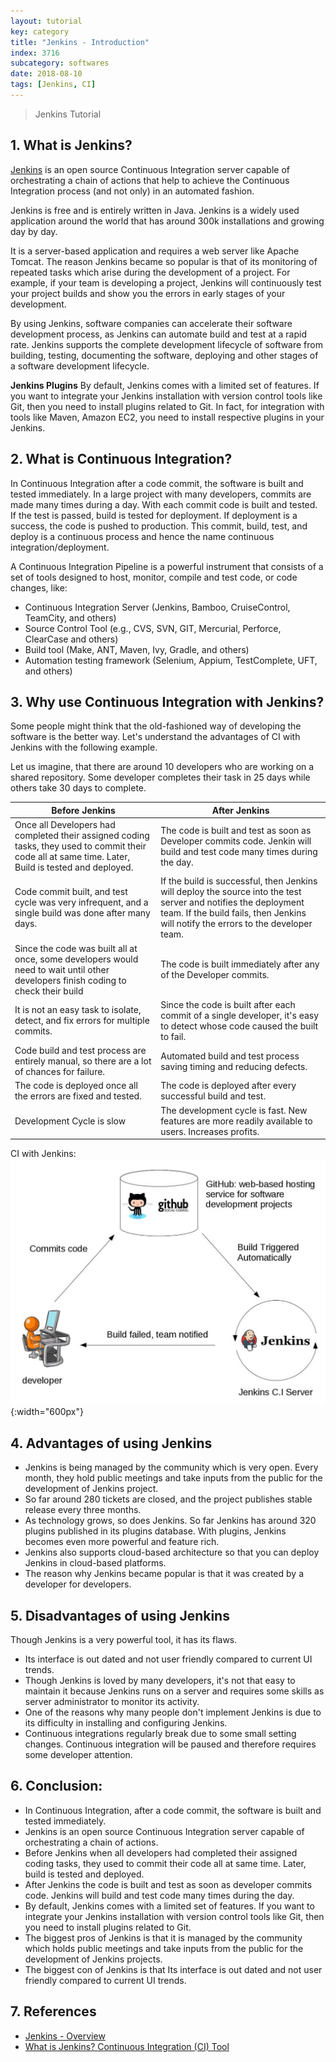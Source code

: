 ```yaml
---
layout: tutorial
key: category
title: "Jenkins - Introduction"
index: 3716
subcategory: softwares
date: 2018-08-10
tags: [Jenkins, CI]
---
```


> Jenkins Tutorial

## 1. What is Jenkins?
[Jenkins](https://jenkins.io) is an open source Continuous Integration server capable of orchestrating a chain of actions that help to achieve the Continuous Integration process (and not only) in an automated fashion.

Jenkins is free and is entirely written in Java. Jenkins is a widely used application around the world that has around 300k installations and growing day by day.

It is a server-based application and requires a web server like Apache Tomcat. The reason Jenkins became so popular is that of its monitoring of repeated tasks which arise during the development of a project. For example, if your team is developing a project, Jenkins will continuously test your project builds and show you the errors in early stages of your development.

By using Jenkins, software companies can accelerate their software development process, as Jenkins can automate build and test at a rapid rate. Jenkins supports the complete development lifecycle of software from building, testing, documenting the software, deploying and other stages of a software development lifecycle.

**Jenkins Plugins**
By default, Jenkins comes with a limited set of features. If you want to integrate your Jenkins installation with version control tools like Git, then you need to install plugins related to Git. In fact, for integration with tools like Maven, Amazon EC2, you need to install respective plugins in your Jenkins.

## 2. What is Continuous Integration?
In Continuous Integration after a code commit, the software is built and tested immediately. In a large project with many developers, commits are made many times during a day. With each commit code is built and tested. If the test is passed, build is tested for deployment. If deployment is a success, the code is pushed to production. This commit, build, test, and deploy is a continuous process and hence the name continuous integration/deployment.

A Continuous Integration Pipeline is a powerful instrument that consists of a set of tools designed to host, monitor, compile and test code, or code changes, like:
* Continuous Integration Server (Jenkins, Bamboo, CruiseControl, TeamCity, and others)
* Source Control Tool (e.g., CVS, SVN, GIT, Mercurial, Perforce, ClearCase and others)
* Build tool (Make, ANT, Maven, Ivy, Gradle, and others)
* Automation testing framework (Selenium, Appium, TestComplete, UFT, and others)

## 3. Why use Continuous Integration with Jenkins?
Some people might think that the old-fashioned way of developing the software is the better way. Let's understand the advantages of CI with Jenkins with the following example.

Let us imagine, that there are around 10 developers who are working on a shared repository. Some developer completes their task in 25 days while others take 30 days to complete.

Before Jenkins | After Jenkins
----------------|-----------------------
Once all Developers had completed their assigned coding tasks, they used to commit their code all at same time. Later, Build is tested and deployed. | The code is built and test as soon as Developer commits code. Jenkin will build and test code many times during the day.
Code commit built, and test cycle was very infrequent, and a single build was done after many days. | If the build is successful, then Jenkins will deploy the source into the test server and notifies the deployment team. If the build fails, then Jenkins will notify the errors to the developer team.
Since the code was built all at once, some developers would need to wait until other developers finish coding to check their build | The code is built immediately after any of the Developer commits.
It is not an easy task to isolate, detect, and fix errors for multiple commits. | Since the code is built after each commit of a single developer, it's easy to detect whose code caused the built to fail.
Code build and test process are entirely manual, so there are a lot of chances for failure. | Automated build and test process saving timing and reducing defects.
The code is deployed once all the errors are fixed and tested. | The code is deployed after every successful build and test.
Development Cycle is slow | The development cycle is fast. New features are more readily available to users. Increases profits.

CI with Jenkins:
![image](/assets/images/devops/3716/jenkin-ci.jpg){:width="600px"}

## 4. Advantages of using Jenkins
* Jenkins is being managed by the community which is very open. Every month, they hold public meetings and take inputs from the public for the development of Jenkins project.
* So far around 280 tickets are closed, and the project publishes stable release every three months.
* As technology grows, so does Jenkins. So far Jenkins has around 320 plugins published in its plugins database. With plugins, Jenkins becomes even more powerful and feature rich.
* Jenkins also supports cloud-based architecture so that you can deploy Jenkins in cloud-based platforms.
* The reason why Jenkins became popular is that it was created by a developer for developers.

## 5. Disadvantages of using Jenkins
Though Jenkins is a very powerful tool, it has its flaws.

* Its interface is out dated and not user friendly compared to current UI trends.
* Though Jenkins is loved by many developers, it's not that easy to maintain it because Jenkins runs on a server and requires some skills as server administrator to monitor its activity.
* One of the reasons why many people don't implement Jenkins is due to its difficulty in installing and configuring Jenkins.
* Continuous integrations regularly break due to some small setting changes. Continuous integration will be paused and therefore requires some developer attention.

## 6. Conclusion:
* In Continuous Integration, after a code commit, the software is built and tested immediately.
* Jenkins is an open source Continuous Integration server capable of orchestrating a chain of actions.
* Before Jenkins when all developers had completed their assigned coding tasks, they used to commit their code all at same time. Later, build is tested and deployed.
* After Jenkins the code is built and test as soon as developer commits code. Jenkins will build and test code many times during the day.
* By default, Jenkins comes with a limited set of features. If you want to integrate your Jenkins installation with version control tools like Git, then you need to install plugins related to Git.
* The biggest pros of Jenkins is that it is managed by the community which holds public meetings and take inputs from the public for the development of Jenkins projects.
* The biggest con of Jenkins is that Its interface is out dated and not user friendly compared to current UI trends.

## 7. References
* [Jenkins - Overview](https://www.tutorialspoint.com/jenkins/jenkins_overview.htm)
* [What is Jenkins? Continuous Integration (CI) Tool](https://www.guru99.com/jenkin-continuous-integration.html)
